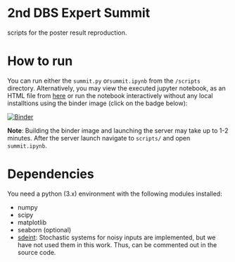 # 2nd DBS Expert Summit
scripts for the poster result reproduction. 

# How to run
You can run either the `summit.py` or`summit.ipynb` from the `/scripts` directory. Alternatively, you may view the executed jupyter notebook, as an HTML file from [here](https://github.com/arashgmn/dbs-expert-summit/blob/main/scripts/summit.html) or run the notebook interactively without any local installtions using the  binder image (click on the badge below):

[![Binder](https://mybinder.org/badge_logo.svg)](https://mybinder.org/v2/gh/arashgmn/dbs-expert-summit/HEAD)

**Note**: Building the binder image and launching the server may take up to 1-2 minutes. After the server launch navigate to `scripts/` and open `summit.ipynb`.

# Dependencies
You need a python (3.x) environment with the following modules installed:
- numpy
- scipy
- matplotlib
- seaborn (optional)
- [sdeint](https://github.com/mattja/sdeint): Stochastic systems for noisy inputs are implemented, but we have not used them in this work. Thus, can be commented out in the source code.
